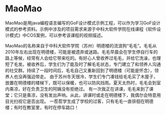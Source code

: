 # MaoMao
MaoMao是用java编程语言编写的GoF设计模式示例工程，可以作为学习GoF设计模式的参考资料。示例中涉及的项目需求来源于中科大软件学院在线课程《软件设计模式》中COS案例，可以参考该课程的视频描述。

MaoMao的名称来自于中科大软件学院（苏州）明德楼的流浪狗“毛毛”。毛毛从2010年左右出现在明德楼，可能是被遗弃或迷路。毛毛早晨会在学生停自行车的路上等候，经常有人会给它带来吃的。有好心人曾收养过毛毛，并给它洗澡，也理短了毛发。被收养后，学生们为了能及时了解毛毛状态，专门建立了和领养人沟通的社交群。持续了一段时间后，毛毛自己又重新回到了明德楼（可能是怀念），领养人也没再强迫带走。
由于苏州冬天很冷，学生们专门凑钱给毛毛买了木屋子，放置在明德楼的楼梯下，既可以保暖，也可以防风挡雨。夏天太热时，毛毛会到室内乘凉，好在负责卫生的阿姨没有拒绝过。
有一次我正在讲课，毛毛来到了课堂；它只是乘凉，没有发出声响。从此，讲课时或走在明德楼下，我偶尔会特意用目光扫视它是否出现。
一茬茬学生成了学校的过客，只有毛毛一直徘徊在明德楼；有时在教室里，有时在停车路口！
